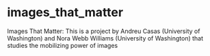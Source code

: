 # images_that_matter
Images That Matter: This is a project by Andreu Casas (University of Washington) and Nora Webb Williams (University of Washington) that studies the mobilizing power of images
